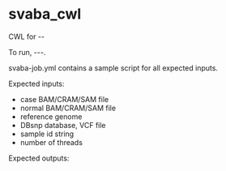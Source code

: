 # svaba_cwl

CWL for --

To run, ---.

svaba-job.yml contains a sample script for all expected inputs. 

Expected inputs:
  - case BAM/CRAM/SAM file
  - normal BAM/CRAM/SAM file
  - reference genome
  - DBsnp database, VCF file
  - sample id string 
  - number of threads

Expected outputs: 

